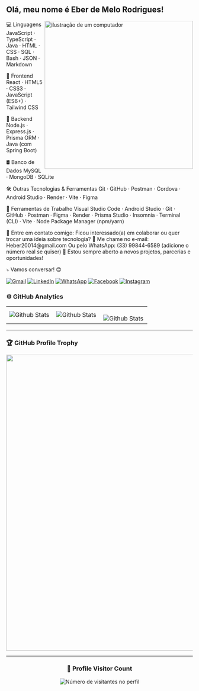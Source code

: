 ## Olá, meu nome é Eber de Melo Rodrigues!

<img src="https://raw.githubusercontent.com/MicaelliMedeiros/micaellimedeiros/master/image/computer-illustration.png" alt="ilustração de um computador" min-width="400px" max-width="400px" width="400px" align="right">

<p align="left">
💻 Linguagens
JavaScript · TypeScript · Java · HTML · CSS · SQL · Bash · JSON · Markdown

🧩 Frontend
React · HTML5 · CSS3 · JavaScript (ES6+) · Tailwind CSS

🚀 Backend
Node.js · Express.js · Prisma ORM · Java (com Spring Boot)

🛢️ Banco de Dados
MySQL · MongoDB · SQLite

🛠️ Outras Tecnologias & Ferramentas
Git · GitHub · Postman · Cordova · Android Studio · Render · Vite · Figma
</p>

<p align="left">
  💼 Ferramentas de Trabalho
Visual Studio Code · Android Studio · Git · GitHub · Postman · Figma · Render · Prisma Studio · Insomnia · Terminal (CLI) · Vite · Node Package Manager (npm/yarn)
</p>

<p align="left">
  💌 Entre em contato comigo:
Ficou interessado(a) em colaborar ou quer trocar uma ideia sobre tecnologia?
📧 Me chame no e-mail: Heber20014@gmail.com
Ou pelo WhatsApp: (33) 99844-6589 (adicione o número real se quiser)
💬 Estou sempre aberto a novos projetos, parcerias e oportunidades!

⤵️ Vamos conversar! 😊
</p>

<p align="left">
  <a href="#" title="Gmail">
  <img src="https://img.shields.io/badge/-Gmail-FF0000?style=flat-square&labelColor=FF0000&logo=gmail&logoColor=white&link=heber20014@gmail.com" alt="Gmail"/></a>
  <a href="#" title="LinkedIn">
  <img src="https://img.shields.io/badge/-Linkedin-0e76a8?style=flat-square&logo=Linkedin&logoColor=white&link=https://www.linkedin.com/in/heber-rodrigues-7bb78a86/" alt="LinkedIn"/></a>
  <a href="#" title="WhatsApp">
  <img src="https://img.shields.io/badge/-WhatsApp-25d366?style=flat-square&labelColor=25d366&logo=whatsapp&logoColor=white&link=API-DO-SEU-WHATSAPP" alt="WhatsApp"/></a>
  <a href="#" title="Facebook">
  <img src="https://img.shields.io/badge/-Facebook-3b5998?style=flat-square&labelColor=3b5998&logo=facebook&logoColor=white&link=https://www.facebook.com/Heber.M.Rodrigues" alt="Facebook"/></a>
  <a href="#" title="Instagram">
  <img src="https://img.shields.io/badge/-Instagram-DF0174?style=flat-square&labelColor=DF0174&logo=instagram&logoColor=white&link=https://www.instagram.com/heberrodriguess/" alt="Instagram"/></a>
</p>

### ⚙️ GitHub Analytics

<table>
  <tr>
    <td>
      <img
        align="left"
        src="https://github-readme-stats.vercel.app/api?username=heberhb&theme=dark&hide_border=false&include_all_commits=true"
        alt="Github Stats"
      />
    </td>
    <td>
      <img
        align="left"
        src="https://github-readme-stats.vercel.app/api/top-langs/?username=heberhb&theme=dark&hide_border=false&include_all_commits=true&count_private=true&layout=compact"
        alt="Github Stats"
      />
    </td>
    <td>
      <br />
      <img
        align="left"
        src="https://github-readme-streak-stats.herokuapp.com/?user=heberhb&theme=dark&hide_border=false"
        alt="Github Stats"
      />
    </td>
  </tr>
</table>

--- 

### 🏆 GitHub Profile Trophy

<p align="center">
  <a
    href="https://github.com/ryo-ma/github-profile-trophy"
    title="repositório de troféus"
  >
    <img
      width="800"
      src="https://github-profile-trophy.vercel.app/?username=heberhb&column=8&theme=darkhub&no-frame=true&no-bg=true"
    />
  </a>
</p>

---

<div align="center">
  <h3><b>📍 Profile Visitor Count</b></h3>
</div>

<p align="center">
  <img
    src="https://profile-counter.glitch.me/heberhb/count.svg"
    alt="Número de visitantes no perfil"
  />
</p>